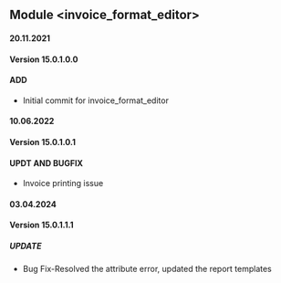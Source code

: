 ## Module <invoice_format_editor>

#### 20.11.2021
#### Version 15.0.1.0.0
#### ADD
- Initial commit for invoice_format_editor

#### 10.06.2022
#### Version 15.0.1.0.1
#### UPDT AND BUGFIX
- Invoice printing issue

#### 03.04.2024
#### Version 15.0.1.1.1
##### UPDATE
- Bug Fix-Resolved the attribute error, updated the report templates

